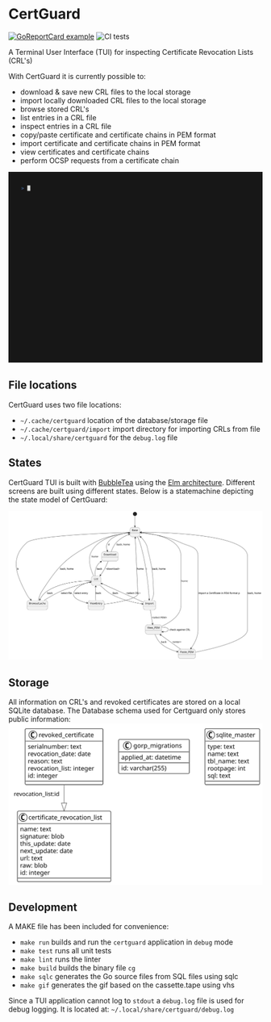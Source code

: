 # CertGuard

[![GoReportCard example](https://goreportcard.com/badge/github.com/pimg/certguard)](https://goreportcard.com/report/github.com/pimg/certguard) ![CI tests](https://github.com/pimg/certguard/actions/workflows/build.yml/badge.svg)

A Terminal User Interface (TUI) for inspecting Certificate Revocation Lists (CRL's)

With CertGuard it is currently possible to:
- download & save new CRL files to the local storage 
- import locally downloaded CRL files to the local storage
- browse stored CRL's
- list entries in a CRL file
- inspect entries in a CRL file
- copy/paste certificate and certificate chains in PEM format
- import certificate and certificate chains in PEM format
- view certificates and certificate chains
- perform OCSP requests from a certificate chain

![demo](demo.gif)

## File locations
CertGuard uses two file locations:
- `~/.cache/certguard` location of the database/storage file
- `~/.cache/certguard/import` import directory for importing CRLs from file
- `~/.local/share/certguard` for the `debug.log` file

## States
CertGuard TUI is built with [BubbleTea](https://github.com/charmbracelet/bubbletea/tree/master) using the [Elm architecture](https://guide.elm-lang.org/architecture/).
Different screens are built using different states. Below is a statemachine depicting the state model of CertGuard:

![states](states.svg)

## Storage
All information on CRL's and revoked certificates are stored on a local SQLite database. 
The Database schema used for Certguard only stores public information:
![database schema](db_schema.svg)

## Development
A MAKE file has been included for convenience:
- `make run` builds and run the `certguard` application in `debug` mode
- `make test` runs all unit tests
- `make lint` runs the linter 
- `make build` builds the binary file `cg`
- `make sqlc` generates the Go source files from SQL files using sqlc
- `make gif` generates the gif based on the cassette.tape using vhs

Since a TUI application cannot log to `stdout` a `debug.log` file is used for debug logging. It is located at: `~/.local/share/certguard/debug.log`
